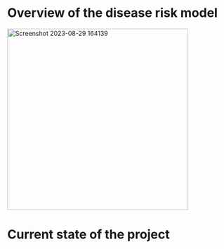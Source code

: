 # Overview of the disease risk model

<img width="412" alt="Screenshot 2023-08-29 164139" src="https://github.com/ACCR-VBD/accr-vbd-model/assets/63344790/c38df0dc-d72f-4362-9008-39961377e2b3">

# Current state of the project

